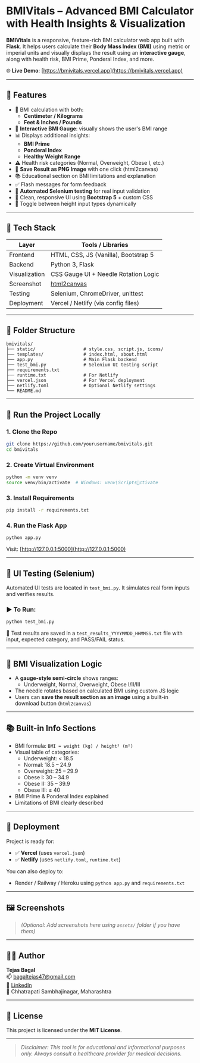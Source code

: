
# BMIVitals – Advanced BMI Calculator with Health Insights & Visualization

**BMIVitals** is a responsive, feature-rich BMI calculator web app built with **Flask**. It helps users calculate their **Body Mass Index (BMI)** using metric or imperial units and visually displays the result using an **interactive gauge**, along with health risk, BMI Prime, Ponderal Index, and more.

🌐 **Live Demo**: [https://bmivitals.vercel.app](https://bmivitals.vercel.app)

---

## 🔧 Features

- 🧮 BMI calculation with both:
  - **Centimeter / Kilograms**
  - **Feet & Inches / Pounds**
- 🎯 **Interactive BMI Gauge**: visually shows the user's BMI range
- 📊 Displays additional insights:
  - **BMI Prime**
  - **Ponderal Index**
  - **Healthy Weight Range**
- ⚠️ Health risk categories (Normal, Overweight, Obese I, etc.)
- 📸 **Save Result as PNG Image** with one click (html2canvas)
- 📚 Educational section on BMI limitations and explanation
- ✅ Flash messages for form feedback
- 🧪 **Automated Selenium testing** for real input validation
- 🎨 Clean, responsive UI using **Bootstrap 5** + custom CSS
- 🔁 Toggle between height input types dynamically

---

## 🧰 Tech Stack

| Layer         | Tools / Libraries                            |
|---------------|-----------------------------------------------|
| Frontend      | HTML, CSS, JS (Vanilla), Bootstrap 5          |
| Backend       | Python 3, Flask                               |
| Visualization | CSS Gauge UI + Needle Rotation Logic          |
| Screenshot    | [html2canvas](https://html2canvas.hertzen.com) |
| Testing       | Selenium, ChromeDriver, unittest               |
| Deployment    | Vercel / Netlify (via config files)            |

---

## 📁 Folder Structure

```
bmivitals/
├── static/                  # style.css, script.js, icons/
├── templates/               # index.html, about.html
├── app.py                   # Main Flask backend
├── test_bmi.py              # Selenium UI testing script
├── requirements.txt
├── runtime.txt              # For Netlify
├── vercel.json              # For Vercel deployment
├── netlify.toml             # Optional Netlify settings
└── README.md
```

---

## 🚀 Run the Project Locally

### 1. Clone the Repo
```bash
git clone https://github.com/yourusername/bmivitals.git
cd bmivitals
```

### 2. Create Virtual Environment
```bash
python -m venv venv
source venv/bin/activate  # Windows: venv\Scriptsctivate
```

### 3. Install Requirements
```bash
pip install -r requirements.txt
```

### 4. Run the Flask App
```bash
python app.py
```

Visit: [http://127.0.0.1:5000](http://127.0.0.1:5000)

---

## 🧪 UI Testing (Selenium)

Automated UI tests are located in `test_bmi.py`. It simulates real form inputs and verifies results.

### ▶️ To Run:
```bash
python test_bmi.py
```

📝 Test results are saved in a `test_results_YYYYMMDD_HHMMSS.txt` file with input, expected category, and PASS/FAIL status.

---

## 🎯 BMI Visualization Logic

- A **gauge-style semi-circle** shows ranges:
  - Underweight, Normal, Overweight, Obese I/II/III
- The needle rotates based on calculated BMI using custom JS logic
- Users can **save the result section as an image** using a built-in download button (`html2canvas`)

---

## 📚 Built-in Info Sections

- BMI formula: `BMI = weight (kg) / height² (m²)`
- Visual table of categories:
  - Underweight: < 18.5
  - Normal: 18.5 – 24.9
  - Overweight: 25 – 29.9
  - Obese I: 30 – 34.9
  - Obese II: 35 – 39.9
  - Obese III: ≥ 40
- BMI Prime & Ponderal Index explained
- Limitations of BMI clearly described

---

## 🚀 Deployment

Project is ready for:

- ✅ **Vercel** (uses `vercel.json`)
- ✅ **Netlify** (uses `netlify.toml`, `runtime.txt`)

You can also deploy to:
- Render / Railway / Heroku using `python app.py` and `requirements.txt`

---

## 🖼️ Screenshots

> _(Optional: Add screenshots here using `assets/` folder if you have them)_

---

## 👨‍💻 Author

**Tejas Bagal**  
📫 [bagaltejas47@gmail.com](mailto:bagaltejas47@gmail.com)  
🔗 [LinkedIn](https://linkedin.com/in/tejas-bagal)  
📍 Chhatrapati Sambhajinagar, Maharashtra

---

## 📄 License

This project is licensed under the **MIT License**.

---

> _Disclaimer: This tool is for educational and informational purposes only. Always consult a healthcare provider for medical decisions._

